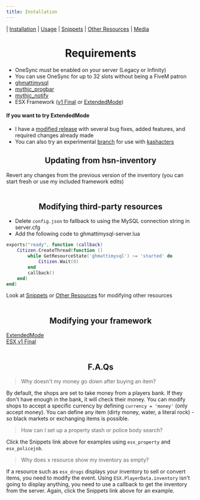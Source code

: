 ```yaml
---
title: Installation
---
```


| [Installation](index) | [Usage](usage) | [Snippets](snippets) | [Other Resources](resources) | [Media](media)


<h1 align='center'>Requirements</h1> 


* OneSync must be enabled on your server (Legacy or Infinity)
* You can use OneSync for up to 32 slots without being a FiveM patron
* [ghmattimysql](https://github.com/GHMatti/ghmattimysql/releases)
* [mythic_progbar](https://github.com/thelindat/mythic_progbar)
* [mythic_notify](https://github.com/thelindat/mythic_notify)
* ESX Framework ([v1 Final](https://github.com/esx-framework/es_extended/tree/v1-final) or [ExtendedMode](https://github.com/extendedmode/extendedmode))

#### If you want to try ExtendedMode
* I have a [modified release](https://github.com/thelindat/extendedmode) with several bug fixes, added features, and required changes already made
* You can also try an experimental [branch](https://github.com/thelindat/extendedmode/tree/kashacters) for use with [kashacters](https://github.com/thelindat/esx_kashacter)


<h2 align='center'>Updating from hsn-inventory</h2>
Revert any changes from the previous version of the inventory (you can start fresh or use my included framework edits)
<br><br>
<h2 align='center'>Modifying third-party resources</h2>

* Delete `config.json` to fallback to using the MySQL connection string in server.cfg
* Add the following code to ghmattimysql-server.lua
```lua
exports("ready", function (callback)
	Citizen.CreateThread(function ()
		while GetResourceState('ghmattimysql') ~= 'started' do
			Citizen.Wait(0)
		end
		callback()
	end)
end)
```

Look at [Snippets](snippets) or [Other Resources](resources) for modifying other resources
<br><br>
<h2 align='center'>Modifying your framework</h2>
<a href='exm'>ExtendedMode</a><br>
<a href='esx'>ESX v1 Final<a>
<br><br>


<h2 align='center'>F.A.Qs</h2>

> Why doesn't my money go down after buying an item?  

By default, the shops are set to take money from a players bank. If they don't have enough in the bank, it will check their money.
You can modify shops to accept a specific currency by defining `currency = 'money'` (only accept money).
You can define any item (dirty money, water, a literal rock) - so black markets or exchanging items is possible.


> How can I set up a property stash or police body search?  

Click the Snippets link above for examples using `esx_property` and `esx_policejob`.


> Why does x resource show my inventory as empty?  

If a resource such as `esx_drugs` displays your inventory to sell or convert items, you need to modify the event.
Using `ESX.PlayerData.inventory` isn't going to display anything, you need to use a callback to get the inventory from the server.
Again, click the Snippets link above for an example.
